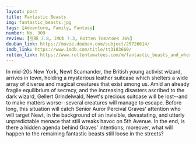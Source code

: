 ```yaml
---
layout: post 
title: Fantastic Beasts
img: fantastic_beasts.jpg
tags: [Adventure, Family, Fantasy]
number: No. 309
review: [豆瓣 7.8, IMDb 7.3, Rotten Tomatoes 36%]
douban_link: https://movie.douban.com/subject/25726614/
imdb_link: https://www.imdb.com/title/tt3183660/
rotten_link: https://www.rottentomatoes.com/m/fantastic_beasts_and_where_to_find_them
---
```


In mid-20s New York, Newt Scamander, the British young activist wizard, arrives in town, holding a mysterious leather suitcase which shelters a wide array of diverse and magical creatures that exist among us. Amid an already fragile equilibrium of secrecy, and the increasing disasters ascribed to the dark wizard, Gellert Grindelwald, Newt's precious suitcase will be lost--and to make matters worse--several creatures will manage to escape. Before long, this situation will catch Senior Auror Percival Graves' attention who will target Newt, in the background of an invisible, devastating, and utterly unpredictable menace that still wreaks havoc on 5th Avenue. In the end, is there a hidden agenda behind Graves' intentions; moreover, what will happen to the remaining fantastic beasts still loose in the streets?